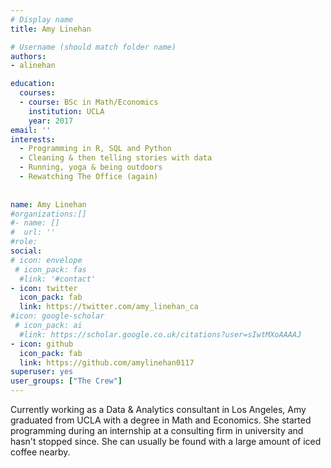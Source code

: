 ```yaml
---
# Display name 
title: Amy Linehan

# Username (should match folder name)
authors: 
- alinehan 

education:
  courses:
  - course: BSc in Math/Economics 
    institution: UCLA
    year: 2017
email: ''
interests: 
  - Programming in R, SQL and Python
  - Cleaning & then telling stories with data
  - Running, yoga & being outdoors 
  - Rewatching The Office (again)
  
  
name: Amy Linehan
#organizations:[]
#- name: []
#  url: ''
#role: 
social:
# icon: envelope
 # icon_pack: fas
  #link: '#contact'
- icon: twitter
  icon_pack: fab
  link: https://twitter.com/amy_linehan_ca
#icon: google-scholar
 # icon_pack: ai
  #link: https://scholar.google.co.uk/citations?user=sIwtMXoAAAAJ
- icon: github
  icon_pack: fab
  link: https://github.com/amylinehan0117
superuser: yes
user_groups: ["The Crew"]
---
```


Currently working as a Data & Analytics consultant in Los Angeles, Amy graduated from UCLA with a degree in Math and Economics. She started programming during an internship at a consulting firm in university and hasn't stopped since. She can usually be found with a large amount of iced coffee nearby. 



